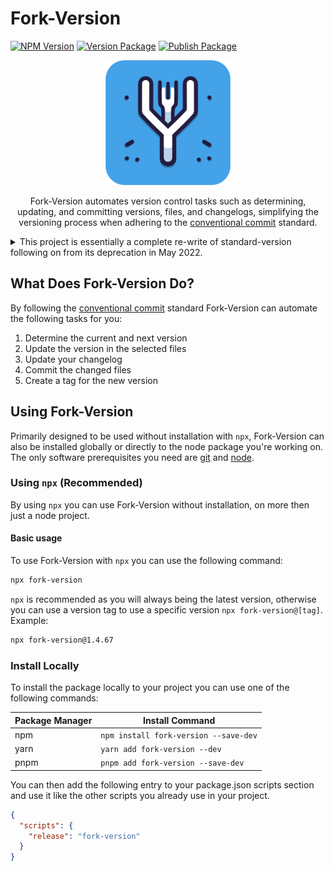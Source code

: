 # Fork-Version

[![NPM Version](https://img.shields.io/npm/v/fork-version)](https://www.npmjs.com/package/fork-version)
[![Version Package](https://github.com/eglavin/fork-version/actions/workflows/version.yml/badge.svg)](https://github.com/eglavin/fork-version/actions/workflows/version.yml)
[![Publish Package](https://github.com/eglavin/fork-version/actions/workflows/release.yml/badge.svg)](https://github.com/eglavin/fork-version/actions/workflows/release.yml)

<p align="center">
  <img src="assets/fork-version-logo.svg" alt="Fork Version Icon" width="200px">
</p>

<p align="center">
Fork-Version automates version control tasks such as determining, updating, and committing versions, files, and changelogs, simplifying the versioning process when adhering to the <a href="https://www.conventionalcommits.org">conventional commit</a> standard.
</p>

<details>
<summary>This project is essentially a complete re-write of standard-version following on from its deprecation in May 2022.</summary>
Although there are many alternatives such as <a href=https://github.com/googleapis/release-please>release-please</a>. This project aims to continue focusing on just the versioning and changelog generation aspect of the process for use in other Git hosts outside of Github.
</details>

## What Does Fork-Version Do?

By following the [conventional commit](https://www.conventionalcommits.org) standard Fork-Version can automate the following tasks for you:

1. Determine the current and next version
1. Update the version in the selected files
1. Update your changelog
1. Commit the changed files
1. Create a tag for the new version

## Using Fork-Version

Primarily designed to be used without installation with `npx`, Fork-Version can also be installed globally or directly to the node package you're working on. The only software prerequisites you need are [git](https://git-scm.com) and [node](https://nodejs.org).

### Using `npx` (Recommended)

By using `npx` you can use Fork-Version without installation, on more then just a node project.

#### Basic usage

To use Fork-Version with `npx` you can use the following command:

```sh
npx fork-version
```

`npx` is recommended as you will always being the latest version, otherwise you can use a version tag to use a specific version `npx fork-version@[tag]`. Example:

```sh
npx fork-version@1.4.67
```

### Install Locally

To install the package locally to your project you can use one of the following commands:

| Package Manager | Install Command                       |
| --------------- | ------------------------------------- |
| npm             | `npm install fork-version --save-dev` |
| yarn            | `yarn add fork-version --dev`         |
| pnpm            | `pnpm add fork-version --save-dev`    |

You can then add the following entry to your package.json scripts section and use it like the other scripts you already use in your project.

```json
{
  "scripts": {
    "release": "fork-version"
  }
}
```
